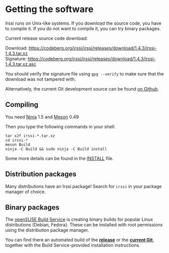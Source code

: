 # Getting the software

Irssi runs on Unix-like systems. If you download the source code, you have to compile it. If you do not want to compile it, you can try binary packages.

Current release source code download:

Download: https://codeberg.org/irssi/irssi/releases/download/1.4.3/irssi-1.4.3.tar.xz  
Signature: https://codeberg.org/irssi/irssi/releases/download/1.4.3/irssi-1.4.3.tar.xz.asc

You should verify the signature file using `gpg --verify` to make sure that the download was not tampered with.

Alternatively, the current Git development source can be found [on Github](https://github.com/irssi/irssi).

## Compiling

You need [Ninja](https://ninja-build.org/) 1.5 and [Meson](https://mesonbuild.com/) 0.49

Then you type the following commands in your shell:

```shell
tar xJf irssi-*.tar.xz
cd irssi-*
meson Build
ninja -C Build && sudo ninja -C Build install
```

Some more details can be found in the [INSTALL](https://github.com/irssi/irssi/blob/master/INSTALL) file.

## Distribution packages

Many distributions have an Irssi package! Search for `irssi` in your package manager of choice.

## Binary packages

The [openSUSE Build Service](https://build.opensuse.org/) is creating binary builds for popular Linux distributions (Debian, Fedora). These can be installed with root permissions using the distribution package manager.

You can find there an automated build of the **[release](https://software.opensuse.org/download.html?project=home:ailin_nemui:irssi-an&package=irssi-an)** or the **[current Git](https://software.opensuse.org/download.html?project=home:ailin_nemui:irssi-git-an&package=irssi-git-an)**, together with the Build Service-provided installation instructions.
